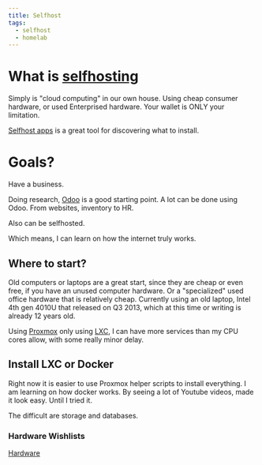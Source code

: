```yaml
---
title: Selfhost
tags:
  - selfhost
  - homelab
---
```


# What is [selfhosting](https://www.reddit.com/r/selfhosted/)

Simply is "cloud computing" in our own house. Using cheap consumer hardware, or used Enterprised hardware. Your wallet is ONLY your limitation.

[Selfhost apps](https://selfh.st/apps/) is a great tool for discovering what to install.

# Goals?

Have a business.

Doing research, [Odoo](https://www.odoo.com/) is a good starting point.
A lot can be done using Odoo.
From websites, inventory to HR.

Also can be selfhosted.

Which means, I can learn on how the internet truly works.

## Where to start?

Old computers or laptops are a great start, since they are cheap or even free, if you have an unused computer hardware.
Or a "specialized" used office hardware that is relatively cheap.
Currently using an old laptop, Intel 4th gen 4010U that released on Q3 2013, which at this time or writing is already 12 years old.

Using [Proxmox](https://www.proxmox.com) only using [LXC](https://en.wikipedia.org/wiki/LXC), I can have more services than my CPU cores allow, with some really minor delay.

## Install LXC or Docker

Right now it is easier to use Proxmox helper scripts to install everything.
I am learning on how docker works.
By seeing a lot of Youtube videos, made it look easy. Until I tried it.

The difficult are storage and databases.


### Hardware Wishlists

[Hardware](./hardware.md)